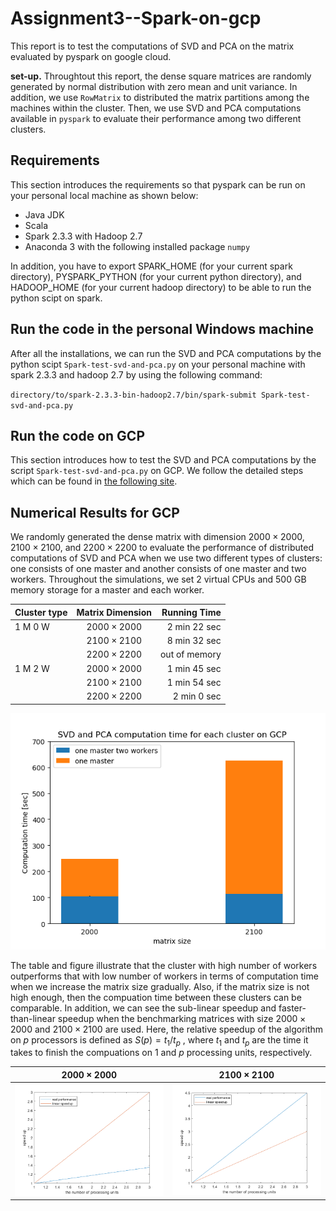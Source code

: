 # Assignment3--Spark-on-gcp
This report is to test the computations of SVD and PCA on the matrix evaluated by pyspark on google cloud.

**set-up.**
Throughtout this report, the dense square matrices are randomly generated by normal distribution with zero mean and unit variance. In addition, we use `RowMatrix` to distributed the matrix partitions among the machines within the cluster. Then, we use SVD and PCA computations available in `pyspark` to evaluate their performance among two different clusters.

## Requirements

This section introduces the requirements so that pyspark can be run on your personal local machine as shown below: 

* Java JDK
* Scala
* Spark 2.3.3 with Hadoop 2.7 
* Anaconda 3 with the following installed package `numpy` 

In addition, you have to export SPARK_HOME (for your current spark directory), PYSPARK_PYTHON (for your current python directory), and HADOOP_HOME (for your current hadoop directory) to be able to run the python scipt on spark. 

## Run the code in the personal Windows machine 

After all the installations, we can run the SVD and PCA computations by the python scipt `Spark-test-svd-and-pca.py` on your personal machine with spark 2.3.3 and hadoop 2.7 by using the following command:

`directory/to/spark-2.3.3-bin-hadoop2.7/bin/spark-submit Spark-test-svd-and-pca.py`


## Run the code on GCP

This section introduces how to test the SVD and PCA computations by the script `Spark-test-svd-and-pca.py` on GCP. We follow the detailed steps which can be found in [the following site](https://towardsdatascience.com/step-by-step-tutorial-pyspark-sentiment-analysis-on-google-dataproc-fef9bef46468).

## Numerical Results for GCP

We randomly generated the dense matrix with dimension $2000\times2000$, $2100\times 2100$, and $2200\times 2200$ to evaluate the performance of distributed computations of SVD and PCA when we use two different types of clusters: one consists of one master and another consists of one master and two workers. Throughout the simulations, we set 2 virtual CPUs and 500 GB memory storage for a master and each worker.  

 

| Cluster type | Matrix Dimension | Running Time |
| ------------- |:-------------:| -----:|
| 1 M 0 W | $2000\times2000$  | 2 min 22 sec |
| | $2100\times2100$| 8 min 32 sec |
| |$2200\times2200$ | out of memory |
| 1 M 2 W | $2000\times2000$  | 1 min 45 sec |
| | $2100\times2100$| 1 min 54 sec |
| |$2200\times2200$ | 2 min 0 sec |

![SVD and PCA computation for each cluster on GCP](Figure_1.png)

The table and figure illustrate that the cluster with high number of workers outperforms that with low number of workers in terms of computation time when we increase the matrix size gradually. Also, if the matrix size is not high enough, then the compuation time between these clusters can be comparable. In addition, we can see the sub-linear speedup and faster-than-linear speedup when the benchmarking matrices with size $2000\times 2000$  and $2100\times 2100$ are used. Here, the relative speedup of the algorithm on $p$ processors is defined as $S(p) = t_1/t_p$ , where $t_1$ and $t_p$ are the time it takes to finish the compuations on $1$ and $p$ processing units, respectively.

$2000\times 2000$             |  $2100\times2100$
:-------------------------:|:-------------------------:
![Speed-up-2000](Figure_speedup_2000.png) |  ![Speed-up-2100](Figure_speedup_2100.png)
